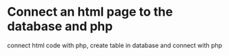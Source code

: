 # Connect an html page to the database and php

 connect html code with php, create table in database and connect with php
